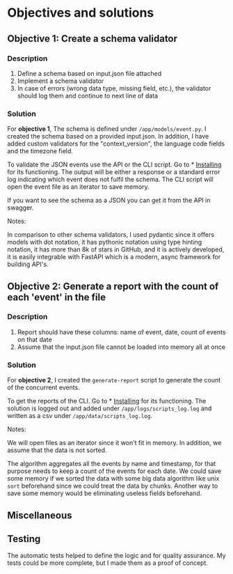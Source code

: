 # Objectives and solutions

## Objective 1: Create a schema validator

### Description

1. Define a schema based on input.json file attached
2. Implement a schema validator
3. In case of errors (wrong data type, missing field, etc.), the validator should log them and
continue to next line of data

### Solution

For **objective 1**, The schema is defined under `/app/models/event.py`. I created the schema based on a provided input.json. In addition, I have added custom validators for the "context_version", the language code fields and the timezone field.

To validate the JSON events use the API or the CLI script. Go to * [Installing](./README.md) for its functioning. The output will be either a response or a standard error log indicating which event does not fulfil the schema. The CLI script will open the event file as an iterator to save memory.

If you want to see the schema as a JSON you can get it from the API in swagger.

Notes:

In comparison to other schema validators, I used pydantic since it offers models with dot notation, it has pythonic notation using type hinting notation, it has more than 8k of stars in GitHub, and it is actively developed, it is easily integrable with FastAPI which is a modern, async framework for building API's.

## Objective 2: Generate a report with the count of each 'event' in the file

### Description

1. Report should have these columns: name of event, date, count of events on that date
2. Assume that the input.json file cannot be loaded into memory all at once

### Solution

For **objective 2**, I created the `generate-report` script to generate the count of the concurrent events.

To get the reports of the CLI. Go to * [Installing](./README.md) for its functioning.
The solution is logged out and added under `/app/logs/scripts_log.log` and written as a csv under `/app/data/scripts_log.log`.

Notes:

We will open files as an iterator since it won't fit in memory. In addition, we assume that the data is not sorted. 

The algorithm aggregates all the events by name and timestamp, for that purpose needs to keep a count of the events for each date. We could save some memory if we sorted the data with some big data algorithm like unix `sort` beforehand since we could treat the data by chunks.
Another way to save some memory would be eliminating useless fields beforehand.


## Miscellaneous

## Testing

The automatic tests helped to define the logic and for quality assurance. My tests could be more complete, but I made them as a proof of concept.